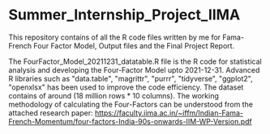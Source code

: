 # Summer_Internship_Project_IIMA
This repository contains of all the R code files written by me for Fama-French Four Factor Model, Output files and the Final Project Report.

The FourFactor_Model_20211231_datatable.R file is the R code for statistical analysis and developing the Four-Factor Model upto 2021-12-31. Advanced R libraries such as
"data.table", "magrittr", "purrr", "tidyverse", "ggplot2", "openxlsx" has been used to improve the code efficiency. The dataset contains of around (18 million rows * 
10 columns). The working methodology of calculating the Four-Factors can be understood from the attached research paper:
           https://faculty.iima.ac.in/~iffm/Indian-Fama-French-Momentum/four-factors-India-90s-onwards-IIM-WP-Version.pdf
